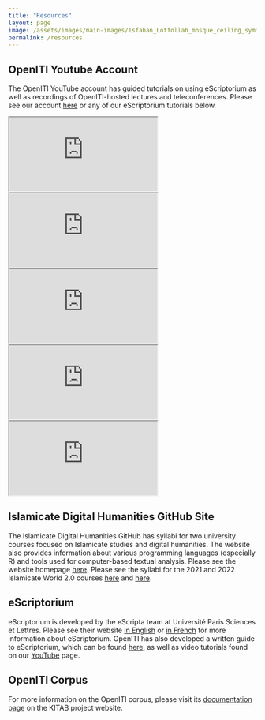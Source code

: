 ```yaml
---
title: "Resources"
layout: page
image: /assets/images/main-images/Isfahan_Lotfollah_mosque_ceiling_symmetric_narrow_border.png
permalink: /resources
---
```

## OpenITI Youtube Account

The OpenITI YouTube account has guided tutorials on using eScriptorium as well as recordings of OpenITI-hosted lectures and teleconferences. Please see our account [here](https://www.youtube.com/channel/UCCe8LVJZgRWm82kFZeHEa2w/videos) or any of our eScriptorium tutorials below.
<div class="embed-responsive embed-responsive-16by9">
  <iframe class="embed-responsive-item" src="https://www.youtube.com/embed/N0hSNC3YvD4"></iframe>
</div>

<div class="embed-responsive embed-responsive-16by9">
  <iframe class="embed-responsive-item" src="https://www.youtube.com/embed/LDMi5lTEW6Y"></iframe>
</div>

<div class="embed-responsive embed-responsive-16by9">
  <iframe class="embed-responsive-item" src="https://www.youtube.com/embed/f5KigkLO9_E"></iframe>
</div>

<div class="embed-responsive embed-responsive-16by9">
  <iframe class="embed-responsive-item" src="https://www.youtube.com/embed/ZRKwhUEB-uo"></iframe>
</div>

<div class="embed-responsive embed-responsive-16by9">
  <iframe class="embed-responsive-item" src="https://www.youtube.com/embed/Lccr-pnHKX4"></iframe>
</div>
## Islamicate Digital Humanities GitHub Site

The Islamicate Digital Humanities GitHub has syllabi for two university courses focused on Islamicate studies and digital humanities. The website also provides information about various programming languages (especially R) and tools used for computer-based textual analysis. Please see the website homepage [here](http://islamicate-dh.github.io/). Please see the syllabi for the 2021 and 2022 Islamicate World 2.0 courses [here](https://openiti.github.io/2021IslamicateWorldCourse/) and [here](https://openiti.github.io/2022IslamicateWorldCourse/).
## eScriptorium

eScriptorium is developed by the eScripta team at Université Paris Sciences et Lettres. Please see their website [in English](https://www.google.com/url?q=https://lectaurep.hypotheses.org/documentation/escriptorium-tutorial-en&sa=D&source=docs&ust=1645205342793169&usg=AOvVaw1mJntyJ88pJdoVsArN25s3) or [in French](https://lectaurep.hypotheses.org/documentation/prendre-en-main-escriptorium) for more information about eScriptorium. OpenITI has also developed a written guide to eScriptorium, which can be found [here](https://docs.google.com/document/d/1klnC5fxdTH8m-jAFUGHlp4c2zrDCCeknoY91I7x5VJQ/edit?usp=sharing), as well as video tutorials found on our [YouTube](https://www.youtube.com/channel/UCCe8LVJZgRWm82kFZeHEa2w/videos) page.
## OpenITI Corpus

For more information on the OpenITI corpus, please visit its [documentation page](https://kitab-project.org/docs/openITI) on the KITAB project website.
